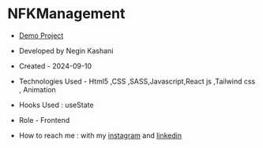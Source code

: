 # NFKManagement
- [Demo Project]()

- Developed by Negin Kashani

- Created - 2024-09-10

- Technologies Used - Html5 ,CSS ,SASS,Javascript,React js ,Tailwind css , Animation

- Hooks Used : useState 

- Role - Frontend

- How to reach me : with my [instagram](https://instagram.com/negin_kashweb?igshid=NTc4MTIwNjQ2YQ==
) and [linkedin](https://www.linkedin.com/in/negin-kashani-567840b8)
